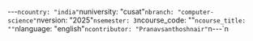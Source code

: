 ﻿---`ncountry: "india"`nuniversity: "cusat"`nbranch: "computer-science"`nversion: "2025"`nsemester: 3`ncourse_code: ""`ncourse_title: ""`nlanguage: "english"`ncontributor: "Pranavsanthoshnair"`n---`n
